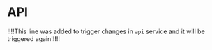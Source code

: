 # API

!!!!This line was added to trigger changes in `api` service and it will be triggered again!!!!!

